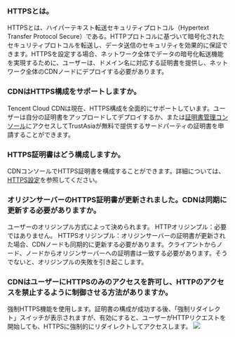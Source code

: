 ### HTTPSとは。
HTTPSとは、ハイパーテキスト転送セキュリティプロトコル（Hypertext Transfer Protocol Secure）である。HTTPプロトコルに基づいて暗号化されたセキュリティプロトコルを転送し、データ送信のセキュリティを効果的に保証できます。HTTPSを設定する場合、ネットワーク全体でデータの暗号化転送機能を実現するために、ユーザーは、ドメイン名に対応する証明書を提供し、ネットワーク全体のCDNノードにデプロイする必要があります。

### CDNはHTTPS構成をサポートしますか。
Tencent Cloud CDNは現在、HTTPS構成を全面的にサポートしています。ユーザーは自分の証明書をアップロードしてデプロイするか、または[証明書管理コンソール](https://console.cloud.tencent.com/ssl)にアクセスしてTrustAsiaが無料で提供するサードパーティの証明書を申請することができます。

### HTTPS証明書はどう構成しますか。
CDNコンソールでHTTPS証明書を構成することができます。詳細については、[HTTPS設定](https://intl.cloud.tencent.com/document/product/228/6295)を参照してください。

### オリジンサーバーのHTTPS証明書が更新されました。CDNは同期に更新する必要がありますか。
ユーザーのオリジンプル方式によって決められます。
HTTPオリジンプル：必要ではありません。
HTTPSオリジンプル：オリジンサーバーの証明書が更新された場合、CDNノードも同期的に更新する必要があります。クライアントからノード、ノードからオリジンサーバーへの証明書は一致する必要があります。そうでないと、オリジンプルの失敗を引き起こします。

### CDNはユーザーにHTTPSのみのアクセスを許可し、HTTPのアクセスを禁止するように制御させる方法がありますか。
強制HTTPS機能を使用します。証明書の構成が成功する後、「強制リダイレクト」スイッチが表示されますが、有効にすると、ユーザーがHTTPリクエストを開始しても、HTTPSに強制的にリダイレクトしてアクセスします。
![](https://main.qcloudimg.com/raw/0352df67305e2e7f4c6df51b0b1afc09.png)
